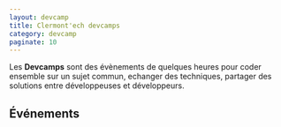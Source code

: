 ```yaml
---
layout: devcamp
title: Clermont'ech devcamps
category: devcamp
paginate: 10
---
```


Les **Devcamps** sont des évènements de quelques heures pour coder ensemble sur un
sujet commun, echanger des techniques, partager des solutions entre développeuses et
développeurs.

## Événements
